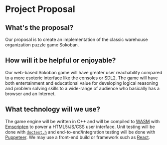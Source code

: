 # Project Proposal

## What's the proposal?

Our proposal is to create an implementation of the classic warehouse organization puzzle game Sokoban.

## How will it be helpful or enjoyable?

Our web-based Sokoban game will have greater user reachability compared to a more esoteric interface like the consoles or SDL2. The game will have both entertainment and educational value for developing logical reasoning and problem solving skills to a wide-range of audience who basically has a browser and an Internet.

## What technology will we use?

The game engine will be written in C++ and will be compiled to [WASM](https://en.wikipedia.org/wiki/WebAssembly) with [Emscripten](https://en.wikipedia.org/wiki/Emscripten) to power a HTML5/JS/CSS user interface. Unit testing will be done with [`doctest.h`](https://github.com/doctest/doctest) and end-to-end/integration testing will be done with [Puppeteer](https://github.com/puppeteer/puppeteer). We may use a front-end build or framework such as [React](https://reactjs.org/).

